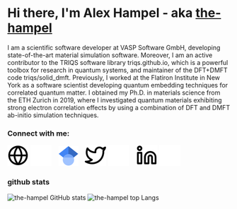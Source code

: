 # Hi there, I'm Alex Hampel - aka [the-hampel][website] 

I am a scientific software developer at VASP Software GmbH, developing state-of-the-art material simulation software. Moreover, I am an active contributor to the TRIQS software library triqs.github.io, which is a powerful toolbox for research in quantum systems, and maintainer of the DFT+DMFT code triqs/solid_dmft. Previously, I worked at the Flatiron Institute in New York as a software scientist developing quantum embedding techniques for correlated quantum matter. I obtained my Ph.D. in materials science from the ETH Zurich in 2019, where I investigated quantum materials exhibiting strong electron correlation effects by using a combination of DFT and DMFT ab-initio simulation techniques.

### Connect with me:

[![website](./img/globe-light.svg)](www.alexander-hampel.de#gh-light-mode-only)
[![website](./img/globe-dark.svg)](www.alexander-hampel.de#gh-dark-mode-only)
&nbsp;&nbsp;
[![website](./img/gscholar.svg)](https://scholar.google.de/citations?user=lghTPb0AAAAJ&hl)
&nbsp;&nbsp;
[![website](./img/twitter-light.svg)](https://twitter.com/the_hampel#gh-light-mode-only)
[![website](./img/twitter-dark.svg)](https://twitter.com/the_hampel#gh-dark-mode-only)
&nbsp;&nbsp;
[![website](./img/linkedin-light.svg)](https://linkedin.com/in/the-hampel#gh-light-mode-only)
[![website](./img/linkedin-dark.svg)](https://linkedin.com/in/the-hampel#gh-dark-mode-only)

### github stats

![the-hampel GitHub stats](https://github-readme-stats.vercel.app/api?username=the-hampel&count_private=true&include_all_commits=true&show_icons=true&theme=gruvbox)
![the-hampel top Langs](https://github-readme-stats.vercel.app/api/top-langs/?username=the-hampel&layout=compact&theme=gruvbox)



[website]: www.alexander-hampel.de
[gscholar]: https://scholar.google.de/citations?user=lghTPb0AAAAJ&hl
[twitter]: https://twitter.com/the_hampel
[linkedin]: https://www.linkedin.com/in/the-hampel
